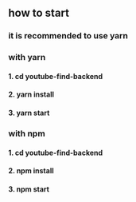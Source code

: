 ## how to start 

### it is recommended to use yarn

### with yarn

#### 1. cd youtube-find-backend
#### 2. yarn install
#### 3. yarn start

### with npm

#### 1. cd youtube-find-backend
#### 2. npm install
#### 3. npm start
